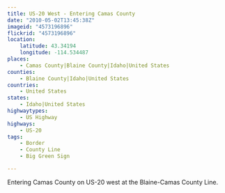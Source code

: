 ```yaml
---
title: US-20 West - Entering Camas County
date: "2010-05-02T13:45:38Z"
imageid: "4573196896"
flickrid: "4573196896"
location:
    latitude: 43.34194
    longitude: -114.534487
places:
    - Camas County|Blaine County|Idaho|United States
counties:
    - Blaine County|Idaho|United States
countries:
    - United States
states:
    - Idaho|United States
highwaytypes:
    - US Highway
highways:
    - US-20
tags:
    - Border
    - County Line
    - Big Green Sign

---
```

Entering Camas County on US-20 west at the Blaine-Camas County Line.
